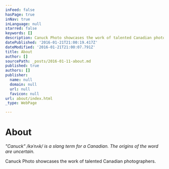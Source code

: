 ```yaml
---
inFeed: false
hasPage: true
inNav: true
inLanguage: null
starred: false
keywords: []
description: Canuck Photo showcases the work of talented Canadian photographers.
datePublished: '2016-01-21T21:00:19.417Z'
dateModified: '2016-01-21T21:00:07.791Z'
title: About
author: []
sourcePath: _posts/2016-01-11-about.md
published: true
authors: []
publisher:
  name: null
  domain: null
  url: null
  favicon: null
url: about/index.html
_type: WebPage

---
```

# About

_"Canuck" /kəˈnʌk/ is a slang term for a Canadian. The origins of the word are uncertain._

Canuck Photo showcases the work of talented Canadian photographers.